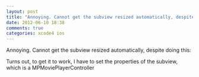 ```yaml
---
layout: post
title: "Annoying. Cannot get the subview resized automatically, despite doing this:"
date: 2012-06-10 18:38
comments: true
categories: xcode4 ios
---
```


Annoying. Cannot get the subview resized automatically, despite doing this:


Turns out, to get it to work, I have to set the properties of the subview, which is a MPMoviePlayerController

